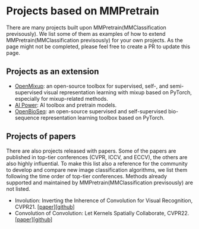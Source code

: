 # Projects based on MMPretrain

There are many projects built upon MMPretrain(MMClassification previsously).
We list some of them as examples of how to extend MMPretrain(MMClassification previsously) for your own projects.
As the page might not be completed, please feel free to create a PR to update this page.

## Projects as an extension

- [OpenMixup](https://github.com/Westlake-AI/openmixup): an open-source toolbox for supervised, self-, and semi-supervised visual representation learning with mixup based on PyTorch, especially for mixup-related methods.
- [AI Power](https://github.com/ykk648/AI_power): AI toolbox and pretrain models.
- [OpenBioSeq](https://github.com/Westlake-AI/OpenBioSeq): an open-source supervised and self-supervised bio-sequence representation learning toolbox based on PyTorch.

## Projects of papers

There are also projects released with papers.
Some of the papers are published in top-tier conferences (CVPR, ICCV, and ECCV), the others are also highly influential.
To make this list also a reference for the community to develop and compare new image classification algorithms, we list them following the time order of top-tier conferences.
Methods already supported and maintained by MMPretrain(MMClassification previsously) are not listed.

- Involution: Inverting the Inherence of Convolution for Visual Recognition, CVPR21. [[paper]](https://arxiv.org/abs/2103.06255)[[github]](https://github.com/d-li14/involution)
- Convolution of Convolution: Let Kernels Spatially Collaborate, CVPR22. [[paper]](https://openaccess.thecvf.com/content/CVPR2022/papers/Zhao_Convolution_of_Convolution_Let_Kernels_Spatially_Collaborate_CVPR_2022_paper.pdf)[[github]](https://github.com/Genera1Z/ConvolutionOfConvolution)
